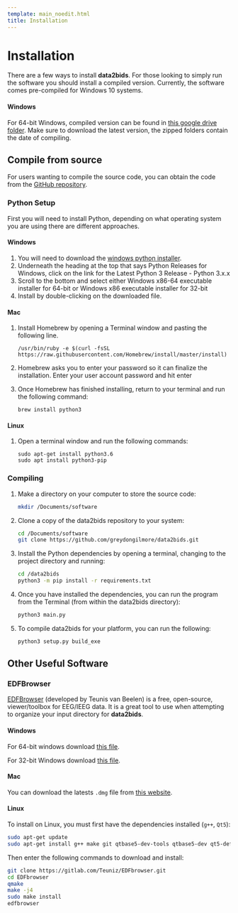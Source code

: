 ```yaml
---
template: main_noedit.html
title: Installation
---
```


# Installation

There are a few ways to install **data2bids**. For those looking to simply run the software you should install a compiled version. Currently, the software comes pre-compiled for Windows 10 systems.

#### Windows

For 64-bit Windows, compiled version can be found in <a href="https://drive.google.com/drive/folders/1op8Gv6sVWosIL7QQyXsUvNNjR5XXXj0j?usp=sharing" target="_blank">this google drive folder</a>. Make sure to download the latest version, the zipped folders contain the date of compiling.

## Compile from source

For users wanting to compile the source code, you can obtain the code from the <a href="https://github.com/greydongilmore/data2bids" target="_blank">GitHub repository</a>.

### Python Setup

First you will need to install Python, depending on what operating system you are using there are different approaches.

#### Windows

1. You will need to download the <a href="https://www.python.org/downloads/windows/" target="_blank">windows python installer</a>.
2. Underneath the heading at the top that says Python Releases for Windows, click on the link for the Latest Python 3 Release - Python 3.x.x
3. Scroll to the bottom and select either Windows x86-64 executable installer for 64-bit or Windows x86 executable installer for 32-bit
4. Install by double-clicking on the downloaded file.

#### Mac

1. Install Homebrew by opening a Terminal window and pasting the following line. 

    ```console
    /usr/bin/ruby -e $(curl -fsSL https://raw.githubusercontent.com/Homebrew/install/master/install)
    ```

2. Homebrew asks you to enter your password so it can finalize the installation. Enter your user account password and hit enter
3. Once Homebrew has finished installing, return to your terminal and run the following command:

    ```console
    brew install python3
    ```

#### Linux

1. Open a terminal window and run the following commands:

    ```console
    sudo apt-get install python3.6
    sudo apt install python3-pip
    ```

### Compiling

1. Make a directory on your computer to store the source code:

    ```sh
    mkdir /Documents/software
    ```

2. Clone a copy of the data2bids repository to your system:

    ```sh
    cd /Documents/software
    git clone https://github.com/greydongilmore/data2bids.git
    ```

3. Install the Python dependencies by opening a terminal, changing to the project directory and running:

    ```sh
    cd /data2bids
    python3 -m pip install -r requirements.txt
    ```

4. Once you have installed the dependencies, you can run the program from the Terminal (from within the data2bids directory):

    ```sh
    python3 main.py
    ```

5. To compile data2bids for your platform, you can run the following:

    ```sh
    python3 setup.py build_exe
    ```

## Other Useful Software

### EDFBrowser

<a href="https://www.teuniz.net/edfbrowser/" target="_blank">EDFBrowser</a> (developed by Teunis van Beelen) is a free, open-source, viewer/toolbox for EEG/IEEG data. It is a great tool to use when attempting to organize your input directory for **data2bids**.

#### Windows

For 64-bit windows download <a href="https://www.teuniz.net/edfbrowser/setup_edfbrowser_177_64bit.zip" target="_blank">this file</a>.

For 32-bit Windows download <a href="https://www.teuniz.net/edfbrowser/setup_edfbrowser_177_32bit.zip" target="_blank">this file</a>.

#### Mac

You can download the latests `.dmg` file from <a href="https://gitlab.com/whitone/EDFbrowser/-/releases" target="_blank">this website</a>.

#### Linux

To install on Linux, you must first have the dependencies installed (`g++`, `Qt5`):

```sh
sudo apt-get update
sudo apt-get install g++ make git qtbase5-dev-tools qtbase5-dev qt5-default
```

Then enter the following commands to download and install:

```sh
git clone https://gitlab.com/Teuniz/EDFbrowser.git
cd EDFbrowser
qmake
make -j4
sudo make install
edfbrowser
```

<br><br>